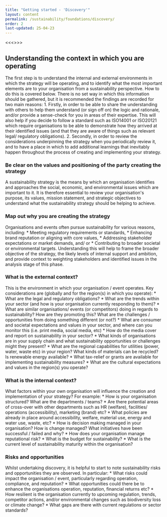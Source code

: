 ```yaml
---
title: "Getting started - 'Discovery'"
layout: content
permalink: /sustainability/foundations/discovery/
order: 2
last-updated: 25-04-23
---
```


<<<<Draft content>>>>

<h2>Understanding the context in which you are operating</h2>
The first step is to understand the internal and external environments in which the strategy will be operating, and to identify what the most important elements are to your organisation from a sustainability perspective.  How to do this is covered below.  There is no set way in which this information should be gathered, but it is recommended the findings are recorded for two main reasons:
1. Firstly, in order to be able to share the understanding with others to help them understand (or sign off on) the logic and rationale, and/or provide a sense-check for you in areas of their expertise.  This will also help if you decide to follow a standard such as ISO14001 or ISO20121 which require organisations to be able to demonstrate how they arrived at their identified issues (and that they are aware of things such as relevant legal/ regulatory obligations).  
2. Secondly, in order to review the considerations underpinning the strategy when you periodically review it, and to have a place in which to add additional learnings that inevitably happen throughout the process of creating and implementing your strategy.  

<h3>Be clear on the values and positioning of the party creating the strategy</h3>
A sustainability strategy is the means by which an organisation identifies and approaches the social, economic, and environmental issues which are important to it.  It is therefore essential to review your organisation's purpose, its values, mission statement, and strategic objectives to understand what the sustainability strategy should be helping to achieve.

<h3>Map out why you are creating the strategy</h3>
Organisations and events often pursue sustainability for various reasons, including:
* Meeting regulatory requirements or standards,
* Enhancing brand reputation or aligning with core values,
* Addressing stakeholder expectations or market demands, and/ or
* Contributing to broader societal or environmental targets.
Understanding this will help to frame the broader objective of the strategy, the likely levels of internal support and ambition, and provide context to weighting stakeholders and identified issues in the analysis stage of this phase.

<h3>What is the external context?</h3>
This is the environment in which your organisation / event operates.  Key considerations are (globally and for the region(s) in which you operate):
* What are the legal and regulatory obligations?
* What are the trends within your sector (and how is your organisation currently responding to them)?
* What are similar organisations/ events (or competitors) doing in regards to sustainability?  How are they promoting this?  What are the challenges / opportunities from doing something different (or not?)
* What are consumer and societal expectations and values in your sector, and where can you monitor this (i.e. print media, social media, etc)
* How do the media cover and report on sustainability in your sector?
* What kinds of organisations are in your supply chain and what sustainability opportunities or challenges might they present?
* What are the regional capabilities for utilities (power, water, waste etc) in your region?  What kinds of materials can be recycled?  Is renewable energy available?
* What tax-relief or grants are available for implementing sustainability measures?
* What are the cultural expectations and values in the region(s) you operate?
<h3>What is the internal context?</h3>
What factors within your own organisation will influence the creation and implementation of your strategy?  For example:
* How is your organisation structured?  What are the departments / teams?
* Are there potential areas of cross-over with other departments such as HR (welfare), facilities/ operations (accessibility), marketing (brand) etc?
* What policies are already in place around accessibility, welfare, material use, energy and water use, waste, etc?
* How is decision making managed in your organisation?  How is change managed?  What initiatives have been successful / failed and why?
* How does your organisation manage reputational risk?  
* What is the budget for sustainability?
* What is the current level of sustainability maturity within the organisation?  

<h3>Risks and opportunities</h3>
Whilst undertaking discovery, it is helpful to start to note sustainability risks and opportunities they are observed.  In particular:
* What risks could impact the organisation / event, particularly regarding operation, compliance, and reputation?
* What opportunities could there be to enhance the organisations operation, reputation, financial returns etc?
* How resilient is the organisation currently to upcoming regulation, trends, competitor actions, and/or environmental changes such as biodiversity loss or climate change?
* What gaps are there with current regulations or sector standards?  